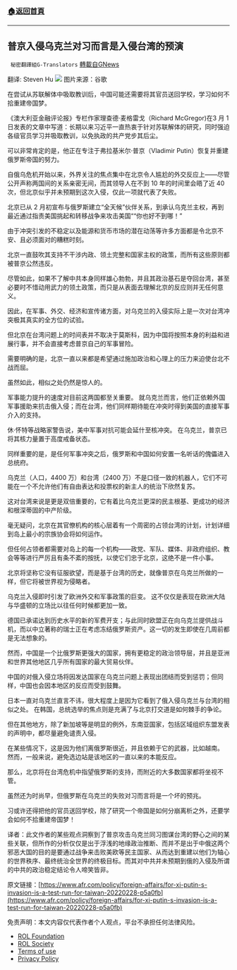 ###  [:house:返回首頁](https://github.com/ourhimalayas/txt)
---


## 普京入侵乌克兰对习而言是入侵台湾的预演
` 秘密翻譯組G-Translators` [轉載自GNews](https://gnews.org/zh-hans/2103311/)

翻译: Steven Hu
![](https://assets.gnews.org/wp-content/uploads/2022/03/1-43.jpg)
图片来源：谷歌

在尝试从苏联解体中吸取教训后，中国可能还需要将其官员送回学校，学习如何不拾重建帝国梦。

《澳大利亚金融评论报》专栏作家理查德·麦格雷戈（Richard McGregor)在3 月 1 日发表的文章中写道：长期以来习近平一直热衷于针对苏联解体的研究，同时强迫各级官员学习并吸取教训，以免执政的共产党步其后尘。

可以非常肯定的是，他正在专注于弗拉基米尔·普京（Vladimir Putin）恢复并重建俄罗斯帝国的努力。

自俄乌危机开始以来，外界关注的焦点集中在北京令人尴尬的外交反应上——尽管公开声称两国间的关系亲密无间，而其领导人在不到 10 年的时间里会晤了近 40 次，但北京似乎并未预期到这次入侵，仅此一项就代表了失败。

北京已从 2 月初宣布与俄罗斯建立“全天候”伙伴关系，到承认乌克兰主权，再到最近通过指责美国挑起和转移战争来攻击美国““你也好不到哪！”

由于冲突引发的不稳定以及能源和货币市场的潜在动荡等许多方面都是令北京不安、且必须面对的糟糕时刻。

北京一直鼓吹其支持不干涉内政、领土完整和国家主权的政策，而所有这些原则都被普京公然违反。

尽管如此，如果不了解中共本身同样雄心勃勃，并且其政治基石是夺回台湾，甚至必要时不惜动用武力的领土政策，而只是从表面去理解北京的反应则并无任何意义。

因此，在军事、外交、经济和宣传诸方面，对乌克兰的入侵实际上是一次对台湾冲突极其真实的全方位的试验。

但北京在台湾问题上的时间表并不取决于莫斯科，因为中国将按照本身的利益和进展行事，并不会直接考虑普京自己的军事冒险。

需要明确的是，北京一直以来都是希望通过施加政治和心理上的压力来迫使台北不战而屈。

虽然如此，相似之处仍然是惊人的。

军事能力提升的速度对目前这两国都至关重要。 就乌克兰而言，他们正依赖外国军事援助来抗击俄入侵；而在台湾，他们同样期待能在冲突时得到美国的直接军事介入的支持。

休·怀特等战略家警告说，美中军事对抗可能会延什至核冲突。 在乌克兰，普京已将其核力量置于高度戒备状态。

同样重要的是，是任何军事冲突之后，俄罗斯和中国如何安置一名听话的傀儡进入总统府。

乌克兰（人口，4400 万）和台湾（2400 万）不是口径一致的机器人，它们不可能在一个不允许他们有自由表达和投票权的新主人的统治下欣然复苏。

这对台湾来说是更是双倍重要的，它有着比乌克兰更深的民主根基、更成功的经济和根深蒂固的中产阶级。

毫无疑问，北京在其官僚机构的核心层着有一个周密的占领台湾的计划，计划详细到岛上最小的宗族协会将如何运作。

但任何占领者都需要对岛上的每一个机构——政党、军队、媒体、非政府组织、教会等等进行严厉且有条不紊的按抚，以使它们忠于北京，这绝不是一件小事。

北京将坚称它没有征服欲望，而是基于台湾的历史，就像普京在乌克兰所做的一样，但它将被世界视为侵略者。

乌克兰入侵即时引发了欧洲外交和军事政策的巨变。 这不仅仅是表现在欧洲大陆与华盛顿的立场比以往任何时候都更加一致。

德国已承诺达到历史水平的新的军费开支；与此同时欧盟正在向乌克兰提供战斗机，而以中立著称的瑞士正在考虑冻结俄罗斯资产。这一切的发生即使在几周前都是无法想象的。

然而，中国是一个比俄罗斯更强大的国家，拥有更稳定的政治领导层，并且是亚洲和世界其他地区几乎所有国家的最大贸易伙伴。

中国的对俄入侵立场将因发达国家在乌克兰问题上表现出团结而受到惩罚；但同样，中国也会因本地区的反应而受到鼓舞。

日本一直对乌克兰直言不讳，很大程度上是因为它看到了俄入侵乌克兰与台湾的相似之处。 在韩国，总统选举的焦点则是充满了与北京打交道是如何棘手的争论。

但在其他地方，除了新加坡等是明显的例外，东南亚国家，包括区域组织东盟发表的声明中，都尽量避免谴责入侵。

在某些情况下，这是因为他们离俄罗斯很近，并且依赖于它的武器，比如越南。 然而，一般来说，避免选边站是该地区的一直以来的本能反应。

那么，北京将在台湾危机中指望俄罗斯的支持，而附近的大多数国家都将坐视不管。

虽然还为时尚早，但俄罗斯在乌克兰的失败对习而言将是一个坏的预兆。

习或许还得把他的官员送回学校，除了研究一个帝国是如何分崩离析之外，还要学会如何不拾重建帝国梦！

译者：此文作者的某些观点洞察到了普京攻击乌克兰同习图谋台湾的野心之间的某些关联，但所作的分析仅仅是出于浮浅的地缘政治推断、而并不是出于中俄这两个邪恶大国的目的是要通过战争来击败美欧等民主国家、从而达到重建以他们为轴心的世界秩序、最终统治全世界的终极目标。而其对中共并未预期到俄的入侵及所谓的中共的政治稳定结论令人啼笑皆非。

原文链接：[https://www.afr.com/policy/foreign-affairs/for-xi-putin-s-invasion-is-a-test-run-for-taiwan-20220228-p5a0fb](https://www.afr.com/policy/foreign-affairs/for-xi-putin-s-invasion-is-a-test-run-for-taiwan-20220228-p5a0fb)

 

免责声明：本文内容仅代表作者个人观点，平台不承担任何法律风险。

- [ROL Foundation](https://rolfoundation.org/)
- [ROL Society](https://rolsociety.org/)
- [Terms of use](https://gnews.org/terms-of-use-3/)
- [Privacy Policy](https://gnews.org/privacy-policy/)
